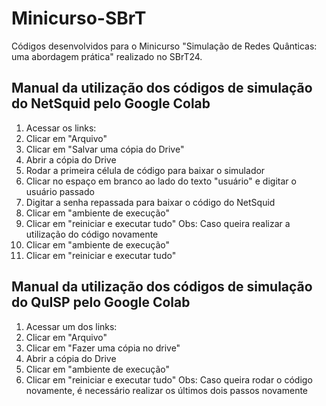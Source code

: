 # Minicurso-SBrT
Códigos desenvolvidos para o Minicurso "Simulação de Redes Quânticas: uma abordagem prática" realizado no SBrT24.

## Manual da utilização dos códigos de simulação do NetSquid pelo Google Colab
1. Acessar os links:
1. Clicar em "Arquivo"
1. Clicar em "Salvar uma cópia do Drive"
1. Abrir a cópia do Drive
1. Rodar a primeira célula de código para baixar o simulador
1. Clicar no espaço em branco ao lado do texto "usuário" e digitar o usuário passado
1. Digitar a senha repassada para baixar o código do NetSquid
1. Clicar em "ambiente de execução"
1. Clicar em "reiniciar e executar tudo"
Obs: Caso queira realizar a utilização do código novamente
1. Clicar em "ambiente de execução"
1. Clicar em "reiniciar e executar tudo"

## Manual da utilização dos códigos de simulação do QuISP pelo Google Colab
1. Acessar um dos links: 
1. Clicar em "Arquivo"
1. Clicar em "Fazer uma cópia no drive"
1. Abrir a cópia do Drive
1. Clicar em "ambiente de execução"
1. Clicar em "reiniciar e executar tudo"
Obs: Caso queira rodar o código novamente, é necessário realizar os últimos dois passos novamente
